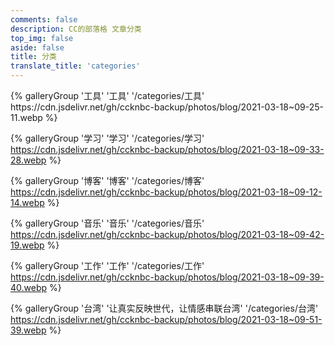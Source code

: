 ```yaml
---
comments: false
description: CC的部落格 文章分类
top_img: false
aside: false
title: 分类
translate_title: 'categories'
---
```

<div class="gallery-group-main">
{% galleryGroup '工具' '工具' '/categories/工具' https://cdn.jsdelivr.net/gh/ccknbc-backup/photos/blog/2021-03-18~09-25-11.webp %}

{% galleryGroup '学习' '学习' '/categories/学习' https://cdn.jsdelivr.net/gh/ccknbc-backup/photos/blog/2021-03-18~09-33-28.webp %}

{% galleryGroup '博客' '博客' '/categories/博客' https://cdn.jsdelivr.net/gh/ccknbc-backup/photos/blog/2021-03-18~09-12-14.webp %}

{% galleryGroup '音乐' '音乐' '/categories/音乐' https://cdn.jsdelivr.net/gh/ccknbc-backup/photos/blog/2021-03-18~09-42-19.webp %}

{% galleryGroup '工作' '工作' '/categories/工作' https://cdn.jsdelivr.net/gh/ccknbc-backup/photos/blog/2021-03-18~09-39-40.webp %}

{% galleryGroup '台湾' '让真实反映世代，让情感串联台湾' '/categories/台湾' https://cdn.jsdelivr.net/gh/ccknbc-backup/photos/blog/2021-03-18~09-51-39.webp %}
</div>
